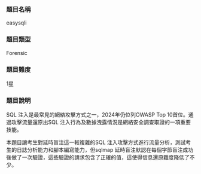 ### 題目名稱

easysqli

### 題目類型

Forensic

### 題目難度

1星

### 題目說明

SQL 注入是最常見的網絡攻擊方式之一，2024年仍位列OWASP Top 10首位。通過攻擊流量還原出SQL 注入行為及數據洩露情況是網絡安全調查取證的一項重要技能。

本題目讓考生對延時盲注這一較複雜的SQL 注入攻擊方式進行流量分析，測試考生的日誌分析能力和腳本編寫能力，但sqlmap 延時盲注默認在每個字節盲注成功後做了一次驗證，這些驗證的請求包含了正確的值，這使得信息還原難度降低了不少。
